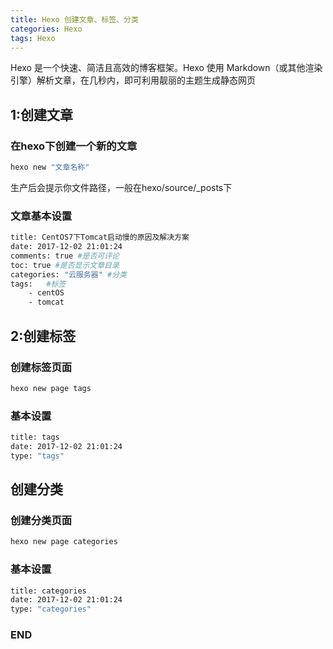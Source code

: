 ```yaml
---
title: Hexo 创建文章、标签、分类
categories: Hexo
tags: Hexo
---
```

Hexo 是一个快速、简洁且高效的博客框架。Hexo 使用 Markdown（或其他渲染引擎）解析文章，在几秒内，即可利用靓丽的主题生成静态网页

## 1:创建文章

### 在hexo下创建一个新的文章

``` bash
hexo new "文章名称"
```

生产后会提示你文件路径，一般在hexo/source/_posts下

### 文章基本设置

``` bash
title: CentOS7下Tomcat启动慢的原因及解决方案
date: 2017-12-02 21:01:24
comments: true #是否可评论
toc: true #是否显示文章目录
categories: "云服务器" #分类
tags:   #标签
	- centOS
	- tomcat
```
## 2:创建标签
### 创建标签页面

``` bash
hexo new page tags
``` 
### 基本设置
``` bash
title: tags
date: 2017-12-02 21:01:24
type: "tags"
``` 
## 创建分类
### 创建分类页面
``` bash
hexo new page categories
```
### 基本设置
``` bash
title: categories
date: 2017-12-02 21:01:24
type: "categories"
```

### END